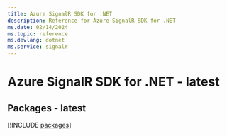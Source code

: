 ```yaml
---
title: Azure SignalR SDK for .NET
description: Reference for Azure SignalR SDK for .NET
ms.date: 02/14/2024
ms.topic: reference
ms.devlang: dotnet
ms.service: signalr
---
```

# Azure SignalR SDK for .NET - latest
## Packages - latest
[!INCLUDE [packages](signalr-index.md)]